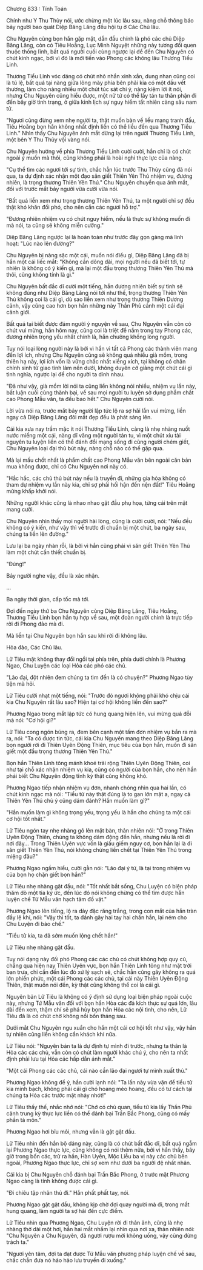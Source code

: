 




Chương 833 : Tính Toán


Chính như Y Thu Thủy nói, ước chừng một lúc lâu sau, nàng chỗ thông báo bảy người bao quát Diệp Băng Lăng đều hội tụ ở Các Chủ lâu.

Chu Nguyên cùng bọn hắn gặp mặt, dẫn đầu chính là phó các chủ Diệp Băng Lăng, còn có Tiêu Hoằng, Lục Minh Nguyệt những này tương đối quen thuộc thống lĩnh, bất quá người cuối cùng ngược lại để đến Chu Nguyên có chút kinh ngạc, bởi vì đó là mới tiến vào Phong các không lâu Thương Tiểu Linh.

Thương Tiểu Linh vóc dáng có chút nhỏ nhắn xinh xắn, dung nhan cũng coi là tú lệ, bất quá tại nàng giữa lông mày phía bên phải kia có một đầu vết thương, làm cho nàng nhiều một chút túc sát chi ý, nàng kiệm lời ít nói, nhưng Chu Nguyên cũng hiểu được, một nữ tử có thể lấy tán tu thân phận đi đến bây giờ tình trạng, ở giữa kinh lịch sự nguy hiểm tất nhiên càng sâu nam tử.

"Ngươi cũng đừng xem nhẹ người ta, thật muốn bàn về liều mạng tranh đấu, Tiêu Hoằng bọn hắn không nhất định liền có thể liều đến qua Thương Tiểu Linh." Nhìn thấy Chu Nguyên ánh mắt dừng lại trên người Thương Tiểu Linh, một bên Y Thu Thủy vội vàng nói.

Chu Nguyên hướng về phía Thương Tiểu Linh cười cười, hắn chỉ là có chút ngoài ý muốn mà thôi, cũng không phải là hoài nghi thực lực của nàng.

"Cụ thể tìm các ngươi tới sự tình, chắc hẳn lúc trước Thu Thủy cũng đã nói qua, ta dự định xác nhận một đạo săn giết Thiên Yên Thú nhiệm vụ, đương nhiên, là trọng thương Thiên Yên Thú." Chu Nguyên chuyển qua ánh mắt, đối với trước mắt bảy người vừa cười vừa nói.

"Bất quá liền xem như trọng thương Thiên Yên Thú, ta một người chỉ sợ đều thật khó khăn đối phó, cho nên cần các ngươi hỗ trợ."

"Đương nhiên nhiệm vụ có chút nguy hiểm, nếu là thực sự không muốn đi mà nói, ta cũng sẽ không miễn cưỡng."

Diệp Băng Lăng ngược lại là hoàn toàn như trước đây gọn gàng mà linh hoạt: "Lúc nào lên đường?"

Chu Nguyên bị nàng sặc một cái, muốn nói điều gì, Diệp Băng Lăng đã bị hắn một cái liếc mắt: "Không cần dông dài, mọi người nếu đã biết tới, tự nhiên là không có ý kiến gì, mà lại một đầu trọng thương Thiên Yên Thú mà thôi, cũng không tính là gì."

Chu Nguyên bất đắc dĩ cười một tiếng, hắn đương nhiên biết sự tình sẽ không đúng như Diệp Băng Lăng nói tới như thế, trọng thương Thiên Yên Thú không coi là cái gì, dù sao liền xem như trọng thương Thiên Dương cảnh, vậy cũng cao hơn bọn hắn những này Thần Phủ cảnh một cái đại cảnh giới.

Bất quá tại biết được đám người ý nguyện về sau, Chu Nguyên vẫn còn có chút vui mừng, hắn hôm nay, cũng coi là triệt để nắm trong tay Phong các, đương nhiên trọng yếu nhất chính là, hắn chưởng khống lòng người.

Tuy nói loại lòng người này là bởi vì hắn vì tất cả Phong các thành viên mang đến lợi ích, nhưng Chu Nguyên cũng sẽ không quá nhiều già mồm, trong thiên hạ này, lợi ích vốn là vững chắc nhất xiềng xích, tại không có chân chính sinh tử giao tình làm nền dưới, không duyên cớ giảng một chút cái gì tình nghĩa, ngược lại để cho người ta dính nhau.

"Đã như vậy, già mồm lời nói ta cũng liền không nói nhiều, nhiệm vụ lần này, bất luận cuối cùng thành bại, về sau mọi người tu luyện sở dụng phẩm chất cao Phong Mẫu văn, ta đều bao hết." Chu Nguyên cười nói.

Lời vừa nói ra, trước mắt bảy người lập tức lộ ra sợ hãi lẫn vui mừng, liền ngay cả Diệp Băng Lăng đôi mắt đẹp đều là phát sáng lên.

Cái kia xưa nay trầm mặc ít nói Thương Tiểu Linh, càng là nhẹ nhàng nuốt nước miếng một cái, nàng dĩ vãng một người tán tu, vì một chút xíu tài nguyên tu luyện liền có thể đánh đổi mạng sống đi cùng người chém giết, Chu Nguyên loại đại thủ bút này, nàng chỗ nào có thể gặp qua.

Mà lại mấu chốt nhất là phẩm chất cao Phong Mẫu văn bên ngoài căn bản mua không được, chỉ có Chu Nguyên nơi này có.

"Hắc hắc, các chủ thủ bút này nếu là truyền đi, những gia hỏa không có tham dự nhiệm vụ lần này kia, chỉ sợ phải hối hận đến nện đất!" Tiêu Hoằng mừng khấp khởi nói.

Những người khác cũng là nhao nhao gật đầu phụ họa, từng cái trên mặt mang cười.

Chu Nguyên nhìn thấy mọi người hài lòng, cũng là cười cười, nói: "Nếu đều không có ý kiến, như vậy thì về trước đi chuẩn bị một chút, ba ngày sau, chúng ta liền lên đường."

Lưu lại ba ngày nhàn rỗi, là bởi vì hắn cũng phải vì săn giết Thiên Yên Thú làm một chút cần thiết chuẩn bị.

"Đúng!"

Bảy người nghe vậy, đều là xác nhận.

...

Ba ngày thời gian, cấp tốc mà tới.

Đợi đến ngày thứ ba Chu Nguyên cùng Diệp Băng Lăng, Tiêu Hoằng, Thương Tiểu Linh bọn hắn tụ hợp về sau, một đoàn người chính là trực tiếp rời đi Phong đảo mà đi.

Mà liền tại Chu Nguyên bọn hắn sau khi rời đi không lâu.

Hỏa đảo, Các Chủ lâu.

Lữ Tiêu mặt không thay đổi ngồi tại phía trên, phía dưới chính là Phương Ngao, Chu Luyện các loại Hỏa các phó các chủ.

"Lão đại, đột nhiên đem chúng ta tìm đến là có chuyện?" Phương Ngao tùy tiện mà hỏi.

Lữ Tiêu cười nhạt một tiếng, nói: "Trước đó ngươi không phải khó chịu cái kia Chu Nguyên rất lâu sao? Hiện tại cơ hội không liền đến sao?"

Phương Ngao trong mắt lập tức có hung quang hiện lên, vui mừng quá đỗi mà nói: "Cơ hội gì?"

Lữ Tiêu cong ngón búng ra, đem bên cạnh một tấm đơn nhiệm vụ bắn ra mà ra, nói: "Ta có được tin tức, cái kia Chu Nguyên mang theo Diệp Băng Lăng bọn người rời đi Thiên Uyên Động Thiên, mục tiêu của bọn hắn, muốn đi săn giết một đầu trọng thương Thiên Yên Thú."

Bọn hắn Thiên Linh tông mánh khoé trải rộng Thiên Uyên Động Thiên, coi như tại chỗ xác nhận nhiệm vụ kia, cũng có người của bọn hắn, cho nên hắn phải biết Chu Nguyên động tĩnh kỳ thật cũng không khó.

Phương Ngao tiếp nhận nhiệm vụ đơn, nhanh chóng nhìn qua hai lần, có chút kinh ngạc mà nói: "Tiểu tử này thật đúng là to gan lớn mật a, ngay cả Thiên Yên Thú chủ ý cũng dám đánh? Hắn muốn làm gì?"

"Hắn muốn làm gì không trọng yếu, trọng yếu là hắn cho chúng ta một cái cơ hội tốt nhất."

Lữ Tiêu ngón tay nhẹ nhàng gõ lên mặt bàn, thản nhiên nói: "Ở trong Thiên Uyên Động Thiên, chúng ta không dám động đến hắn, nhưng nếu là rời đi nơi đây... Trong Thiên Uyên vực vốn là giấu giếm nguy cơ, bọn hắn lại là đi săn giết Thiên Yên Thú, nói không chừng liền chết tại Thiên Yên Thú trong miệng đâu?"

Phương Ngao ngầm hiểu, cười gằn nói: "Lão đại ý tứ, là tại trong nhiệm vụ của bọn họ chặn giết bọn hắn?"

Lữ Tiêu nhẹ nhàng gật đầu, nói: "Tốt nhất bắt sống, Chu Luyện có biện pháp thăm dò một tia ký ức, đến lúc đó nói không chừng có thể tìm được hắn luyện chế Tứ Mẫu văn hạch tâm đồ vật."

Phương Ngao lên tiếng, lộ ra dày đặc răng trắng, trong con mắt của hắn tràn đầy lệ khí, nói: "Vậy thì tốt, ta đánh gãy hai tay hai chân hắn, lại ném cho Chu Luyện đi bào chế."

"Tiểu tử kia, ta đã sớm muốn lộng chết hắn!"

Lữ Tiêu nhẹ nhàng gật đầu.

Tuy nói dạng này đối phó Phong các các chủ có chút không hợp quy củ, chẳng qua hiện nay Thiên Uyên vực, bọn hắn Thiên Linh tông như mặt trời ban trưa, chỉ cần đến lúc đó xử lý sạch sẽ, chắc hẳn cũng gây không ra quá lớn phiền phức, một cái Phong các các chủ, tại cái này Thiên Uyên Động Thiên, thật muốn nói đến, kỳ thật cũng không thể coi là cái gì.

Nguyên bản Lữ Tiêu là không có ý định sử dụng loại biện pháp ngoài cuộc này, nhưng Tứ Mẫu văn đối với bọn hắn Hỏa các đả kích thực sự quá lớn, lâu dài đến xem, thậm chí sẽ phá hủy bọn hắn Hỏa các nội tình, cho nên, Lữ Tiêu đã là có chút chờ không nổi bốn tháng sau.

Dưới mắt Chu Nguyên ngu xuẩn cho hắn một cái cơ hội tốt như vậy, vậy hắn tự nhiên cũng liền không cần khách khí nữa.

Lữ Tiêu nói: "Nguyên bản ta là dự định tự mình đi trước, nhưng ta thân là Hỏa các các chủ, vẫn còn có chút làm người khác chú ý, cho nên ta nhất định phải lưu tại Hỏa các hấp dẫn ánh mắt."

"Một cái Phong các các chủ, cái nào cần lão đại ngươi tự mình xuất thủ."

Phương Ngao không để ý, hắn cười lạnh nói: "Ta lần này vừa vặn để tiểu tử kia minh bạch, không phải cái gì chó hoang mèo hoang, đều có tư cách tại chúng ta Hỏa các trước mặt nhảy nhót!"

Lữ Tiêu thấy thế, nhắc nhở nói: "Chớ có chủ quan, tiểu tử kia lấy Thần Phủ cảnh trung kỳ thực lực liền có thể đánh bại Trần Bắc Phong, cũng có mấy phần tà môn."

Phương Ngao hơi bĩu môi, nhưng vẫn là gật gật đầu.

Lữ Tiêu nhìn đến hắn bộ dáng này, cũng là có chút bất đắc dĩ, bất quá ngẫm lại Phương Ngao thực lực, cũng không có nói thêm nữa, bởi vì hắn thấy, bây giờ trong bốn các, trừ ra hắn, Hàn Uyên, Mộc Liễu ba vị này các chủ bên ngoài, Phương Ngao thực lực, chỉ sợ xem như dưới ba người đệ nhất nhân.

Cái kia bị Chu Nguyên chỗ đánh bại Trần Bắc Phong, ở trước mặt Phương Ngao càng là tính không được cái gì.

"Đi chiêu tập nhân thủ đi." Hắn phất phất tay, nói.

Phương Ngao gật gật đầu, không kịp chờ đợi quay người mà đi, trong mắt hung quang, làm người ta sợ hãi đến cực điểm.

Lữ Tiêu nhìn qua Phương Ngao, Chu Luyện rời đi thân ảnh, cũng là nhẹ nhàng thở dài một hơi, hắn hai mắt nhắm lại nhìn qua nơi xa, thản nhiên nói: "Chu Nguyên a Chu Nguyên, đã ngươi rượu mời không uống, vậy cũng đừng trách ta."

"Ngươi yên tâm, đợi ta đạt được Tứ Mẫu văn phương pháp luyện chế về sau, chắc chắn đưa nó hảo hảo lưu truyền đi xuống."




